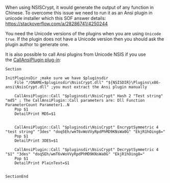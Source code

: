 When using NSISCrypt, it would generate the output of any function in Chinese.
To overcome this issue we need to run it as an Ansi plugin in unicode installer which this SOF answer details: https://stackoverflow.com/a/28286741/4250244

You need the Unicode versions of the plugins when you are using `Unicode true`. If the plugin does not have a Unicode version then you should ask the plugin author to generate one.

It is also possible to call Ansi plugins from Unicode NSIS if you use the [CallAnsiPlugin plug-in](http://nsis.sourceforge.net/CallAnsiPlugin_plug-in):

```
Section

InitPluginsDir ;make sure we have $pluginsdir
	File "/ONAME=$pluginsdir\NsisCrypt.dll" "${NSISDIR}\Plugins\x86-ansi\NsisCrypt.dll" ;you must extract the Ansi plugin manually
	
	CallAnsiPlugin::Call "$pluginsdir\NsisCrypt" Hash 2 "Test string" "md5" ; The CallAnsiPlugin::Call parameters are: Dll Function ParameterCount Parameter1..N
	Pop $1
	DetailPrint MD5=$1
	
	
	CallAnsiPlugin::Call "$pluginsdir\NsisCrypt" EncryptSymmetric 4 "test string" "3des" "doq5Eh/wmT6vWoVVyRpdPhMD9KNsWa0G" "EkjR1hOing8=" 
	Pop $1
	DetailPrint 3DES=$1
	
	CallAnsiPlugin::Call "$pluginsdir\NsisCrypt" DecryptSymmetric 4 "$1" "3des" "doq5Eh/wmT6vWoVVyRpdPhMD9KNsWa0G" "EkjR1hOing8=" 
	Pop $1
	DetailPrint PlainText=$1


SectionEnd
```